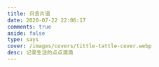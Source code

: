 ```yaml
---
title: 只言片语
date: 2020-07-22 22:06:17
comments: true
aside: false
type: says
cover: /images/covers/tittle-tattle-cover.webp
desc: 记录生活的点点滴滴
---
```

